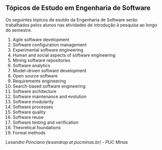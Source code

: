## Tópicos de Estudo em Engenharia de Software ##

Os seguintes tópicos de esutdo da Engenharia de Software serão trabalhados pelos alunos nas atividades de introdução à pesquisa ao longo do semestre.

1. Agile software development
1. Software configuration management
1. Experimental software engineering
1. Human and social aspects of software engineering
1. Mining software repositories
1. Software analytics
1. Model-driven software development
1. Open source software
1. Requirements engineering
1. Search-based software engineering
1. Software architecture
1. Software maintenance and evolution
1. Software modularity
1. Software processes
1. Software quality
1. Software reuse
1. Software testing and verification
1. Theoretical foundations 
1. Formal methods


_Lesandro Ponciano (lesandrop at pucminas.br) - PUC Minas_
